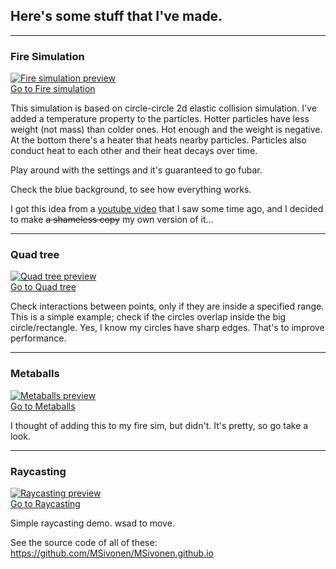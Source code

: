 ## Here's some stuff that I've made.

---

### Fire Simulation
[![Fire simulation preview](https://msivonen.github.io/firesim_preview.jpg)<br/>Go to Fire simulation](https://msivonen.github.io/firesim/index.html)

This simulation is based on circle-circle 2d elastic collision simulation. I've added a temperature property to the particles. Hotter particles have less weight (not mass) than colder ones. Hot enough and the weight is negative. At the bottom there's a heater that heats nearby particles. Particles also conduct heat to each other and their heat decays over time.

Play around with the settings and it's guaranteed to go fubar.

Check the blue background, to see how everything works.

I got this idea from a [youtube video](https://www.youtube.com/watch?v=xKEFlg_JMmU) that I saw some time ago, and I decided to make ~~a shameless copy~~ my own version of it...

---

### Quad tree
[![Quad tree preview](https://msivonen.github.io/quadTree_preview.jpg)<br/>Go to Quad tree](https://msivonen.github.io/quadTree/index.html)

Check interactions between points, only if they are inside a specified range.
This is a simple example; check if the circles overlap inside the big circle/rectangle.
Yes, I know my circles have sharp edges. That's to improve performance.

---

### Metaballs
[![Metaballs preview](https://msivonen.github.io/metaballs_preview.jpg)<br/>Go to Metaballs](https://msivonen.github.io/metaballs/index.html)

I thought of adding this to my fire sim, but didn't. It's pretty, so go take a look.

---

### Raycasting
[![Raycasting preview](https://msivonen.github.io/raycasting_preview.jpg)<br/>Go to Raycasting](https://msivonen.github.io/raycasting/index.html)

Simple raycasting demo. wsad to move.




See the source code of all of these:
https://github.com/MSivonen/MSivonen.github.io
